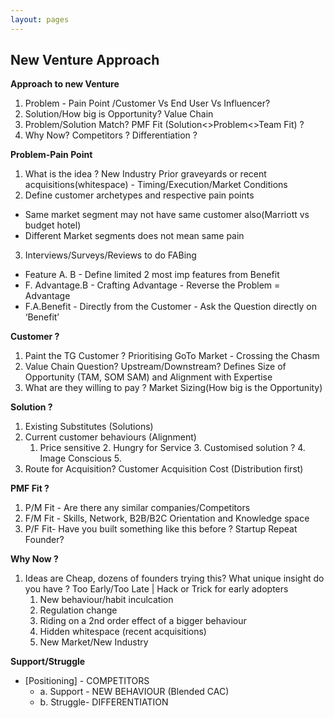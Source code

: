 ```yaml
---
layout: pages
---
```


## New Venture Approach

**Approach to new Venture**
1. Problem - Pain Point /Customer Vs End User Vs Influencer?
2. Solution/How big is Opportunity? Value Chain
3. Problem/Solution Match? PMF Fit (Solution<>Problem<>Team Fit) ?
4. Why Now? Competitors ? Differentiation ? 

**Problem-Pain Point**
1. What is the idea ? New Industry Prior graveyards or recent acquisitions(whitespace) - Timing/Execution/Market Conditions
2. Define customer archetypes and respective pain points
 - Same market segment may not have same customer also(Marriott vs budget hotel)
 - Different Market segments does not mean same pain
3. Interviews/Surveys/Reviews to do FABing
 - Feature A. B - Define limited 2 most imp features from Benefit
 - F. Advantage.B - Crafting Advantage - Reverse the Problem = Advantage
 - F.A.Benefit - Directly from the Customer - Ask the Question directly on ‘Benefit’

**Customer ?**
1. Paint the TG Customer ? Prioritising GoTo Market - Crossing the Chasm
2. Value Chain Question? Upstream/Downstream? Defines Size of Opportunity (TAM, SOM SAM) and Alignment with Expertise
3. What are they willing to pay ? Market Sizing(How big is the Opportunity) 

**Solution ?**
1. Existing Substitutes (Solutions)
2. Current customer behaviours (Alignment)
    1. Price sensitive 2. Hungry for Service 3. Customised solution ? 4. Image Conscious 5.  
3. Route for Acquisition? Customer Acquisition Cost (Distribution first)

**PMF Fit ?**
1. P/M Fit - Are there any similar companies/Competitors
2. F/M Fit - Skills, Network, B2B/B2C Orientation and Knowledge space
3. P/F Fit- Have you built something like this before ? Startup Repeat Founder?

**Why Now ?**
1. Ideas are Cheap, dozens of founders trying this? What unique insight do you have ? Too Early/Too Late | Hack or Trick for early adopters
    1. New behaviour/habit inculcation
    2. Regulation change
    3. Riding on a 2nd order effect of a bigger behaviour
    4. Hidden whitespace (recent acquisitions)
    5. New Market/New Industry

**Support/Struggle** 

- [Positioning] - COMPETITORS
    - a. Support - NEW BEHAVIOUR (Blended CAC)		
	- b. Struggle- DIFFERENTIATION